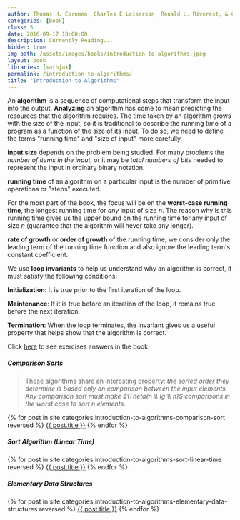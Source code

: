 ```yaml
---
author: Thomas H. Cornmen, Charles E Leiserson, Ronald L. Riverest, & Clifford Stein
categories: [book]
class: 5
date: 2016-09-17 10:00:00
description: Currently Reading...
hidden: true
img-path: /assets/images/books/introduction-to-algorithms.jpeg
layout: book
libraries: [mathjax]
permalink: /introduction-to-algorithms/
title: "Introduction to Algorithms"
---
```


An __algorithm__ is a sequence of computational steps that transform the input into the output. __Analyzing__ an algorithm has come to mean predicting the resources that the algorithm requires. The time taken by an algorithm grows with the size of the input, so it is traditional to describe the running time of a program as a function of the size of its input. To do so, we need to define the terms "running time" and "size of input" more carefully.

__input size__ depends on the problem being studied. For many problems the _number of items in the input_, or it may be _total numbers of bits_ needed to represent the input in ordinary binary notation.

__running time__ of an algorithm on a particular input is the number of primitive operations or "steps" executed.

For the most part of the book, the focus will be on the __worst-case running time__, the longest running time for _any_ input of size $n$. The reason why is this running time gives us the upper bound on the running time for any input of size $n$ (guarantee that the algorithm will never take any longer).

__rate of growth__ or __order of growth__ of the running time, we consider only the leading term of the running time function and also ignore the leading term's constant coefficient.

We use __loop invariants__ to help us understand why an algorithm is correct, it must satisfy the following conditions:

__Initialization__: It is true prior to the first iteration of the loop.

__Maintenance__: If it is true before an iteration of the loop, it remains true before the next iteration.

__Termination__: When the loop terminates, the invariant gives us a useful property that helps show that the algorithm is correct.

Click <a href="http://clrs.skanev.com/" target="_blank">here</a> to see exercises answers in the book.

##### Comparison Sorts

> These algorithms share an interesting property: _the sorted order they determine is based only on comparison between the input elements. Any comparison sort must make $\Theta(n \\ lg \\ n)$ comparisons in the worst case to sort $n$ elements._

<div class="collection">
  {% for post in site.categories.introduction-to-algorithms-comparison-sort reversed %}
    <a href="{{ post.url | prepend: site.baseurl }}"  class="collection-item">{{ post.title }}</a>
  {% endfor %}
</div>

##### Sort Algorithm (Linear Time)

<div class="collection">
  {% for post in site.categories.introduction-to-algorithms-sort-linear-time reversed %}
    <a href="{{ post.url | prepend: site.baseurl }}"  class="collection-item">{{ post.title }}</a>
  {% endfor %}
</div>

##### Elementary Data Structures

<div class="collection">
  {% for post in site.categories.introduction-to-algorithms-elementary-data-structures reversed %}
    <a href="{{ post.url | prepend: site.baseurl }}"  class="collection-item">{{ post.title }}</a>
  {% endfor %}
</div>